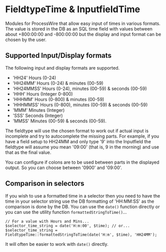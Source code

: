 FieldtypeTime & InputfieldTime
==============================

Modules for ProcessWire that allow easy input of times in various formats. The value is stored in the DB as an SQL time
field with values between about +800:00:00 and -800:00:00 but the display and input format can be chosen by the user.


Supported Input/Display formats
-------------------------------

The following input and display formats are supported.

- 'HH24' Hours (0-24)
- 'HH24MM' Hours (0-24) & minutes (00-59)
- 'HH24MMSS' Hours (0-24), minutes (00-59) & seconds (00-59)
- 'HHH' Hours (Integer 0-800)
- 'HHHMM' Hours (0-800) & minutes (00-59)
- 'HHHMMSS' Hours (0-800), minutes (00-59) & seconds (00-59)
- 'MMM' Minutes (Integer)
- 'SSS' Seconds (Integer)
- 'MMSS' Minutes (00-59) & seconds (00-59).

The fieldtype will use the chosen format to work out if actual input is incomplete and try to autocomplete the missing
parts. For example, if you have a field setup to HH24MM and only type '9' into the Inputfield the fieldtype will assume
you mean '09:00' (that is, 9 in the morning) and use that as the final value.

You can configure if colons are to be used between parts in the displayed output. So you can choose between '0900' and
'09:00'.


Comparison in selectors
-----------------------

If you wish to use a formatted time in a selector then you need to have the time in your selector string use the DB
formatting of 'HH:MM:SS' as the comparison is done by the DB. You can use the `date()` function directly or you can use
the utility function `formattedStringToTime()`...

    // For a value with Hours and Mins...
    $selector_time_string = date('H:m:00', $time); // or...
    $selector_time_string = FieldtypeTime::formattedStringToTime(date('H:m', $time), 'HH24MM');

It will often be easier to work with `date()` directly.
